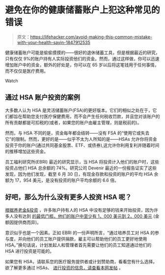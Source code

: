 # 避免在你的健康储蓄账户上犯这种常见的错误

> 原文：<https://lifehacker.com/avoid-making-this-common-mistake-with-your-health-savin-1847912535>

健康储蓄账户可能是偷偷摸摸的——很好的退休储蓄工具，但是根据最近的研究，只有仅仅 9%的账户持有人实际投资他们的资金。然而，通过这样做，你可以迅速增加账户中的资金，额外的好处是，你可以在 65 岁以后将这笔钱用于任何事情，而不仅仅是医疗费用。

Watch

## **通过 HSA 账户投资的案例**

大多数人认为 HSA 是灵活储蓄账户(FSA)的更好版本。它们的相似之处在于，它们都旨在帮助您支付医疗保健费用，而不会产生任何税收罚款，并且您对该账户的所有贡献都是可扣税的(或者，如果您的账户由雇主管理，则是税前的)。

然而，与 HSA 不同的是，资金每年都会结转——没有 FSA 的“使用它或失去它”的限制。然而，更好的是——似乎不太为人所知的是——HSAs 允许你将资金投资于你的账户(通过共同基金股票、ETF、或债券),这允许你利用复利并随着时间的推移增加这些资金。

员工福利研究所(EBRI) 最近的研究显示，当 HSA 将投资计入他们的账户时，这些投资占他们 HSA 总余额的 74%。研究公司 Devenir 最近的一份报告证实了这些发现，因为他们发现，截至 6 月 30 日，有现金存款和投资的账户的平均 HSA 余额为 17，954 美元，是没有投资的账户平均余额的 6.6 倍。

## 好吧，那么为什么没有更多人投资 HSA 呢？

[根据养老金&投资](https://www.pionline.com/health-savings-accounts/participants-investing-more-hsa-assets-hurdles-remain) ，许多账户持有人的 HSA 中没有足够的钱来开始投资，因为许多人没有达到 [的最低门槛，他们的账户中至少有 1，000 美元到 2，000 美元](https://www.devenir.com/blog/how-common-are-hsa-investment-thresholds/) (金额因提供商而异)。

意识似乎也是一个因素。正如 EBRI 的一份声明所言，“通过培养员工对 HSA 的参与度，并向他们的员工账户提供捐款，雇主可以帮助他们的员工更好地使用 HSA。”换句话说，计划发起人和管理者首先需要让他们的员工知道通过他们的 HSA 进行投资是可能的。

如果您有 HSA，请联系您的医疗服务提供者或计划赞助商，看看您有什么选择。欲了解更多通过 HSAs、 [进行投资的信息，请查看本网发帖](https://www.nerdwallet.com/article/investing/how-to-invest-hsa) 。
